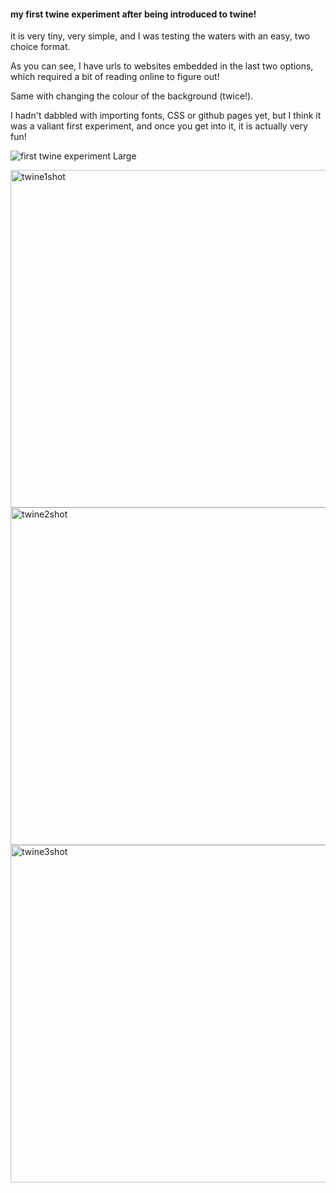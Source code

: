 
<h4>my first twine experiment after being introduced to twine!</h4>

<body>
it is very tiny, very simple, and I was testing the waters with an easy, two choice format. 
  
As you can see, I have urls to websites embedded in the last two options, which required a bit of reading online to
figure out! 

Same with changing the colour of the background (twice!). 

I hadn't dabbled with importing fonts, CSS or 
github pages yet, but I think it was a valiant first experiment, and once you get into it, it is actually very fun!</body>

![first twine experiment Large](https://github.com/tannacat/digital-writing/assets/162094556/14284582-77e2-402c-8949-d079096a80c2)

<img width="540" alt="twine1shot" src="https://github.com/tannacat/digital-writing/assets/162094556/be9ce0d6-af47-4667-927f-a40ff22810ad">
<img width="540" alt="twine2shot" src="https://github.com/tannacat/digital-writing/assets/162094556/32b21f64-8cc2-4b73-9388-12b04ce73691">
<img width="540" alt="twine3shot" src="https://github.com/tannacat/digital-writing/assets/162094556/c25c2605-08f2-45de-a536-d7c7a66cc0a4">

